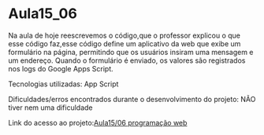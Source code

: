 # Aula15_06

Na aula de hoje reescrevemos o código,que o professor explicou o que esse código faz,esse código define um aplicativo da web que exibe um formulário na página, permitindo que os usuários insiram uma mensagem e um endereço. Quando o formulário é enviado, os valores são registrados nos logs do Google Apps Script.

Tecnologias utilizadas: App Script

Dificuldades/erros encontrados durante o desenvolvimento do projeto: NÃO tiver nem uma dificuldade 

Link do acesso ao projeto:<a href="https://script.google.com/macros/s/AKfycbw8OJOyBE9cNGWAkidSvEtINnS4fVMzmf1S1llR34f8C-srI2SiuDu5j1TLzDoMMsURVQ/exec">Aula15/06 programação web</a>
